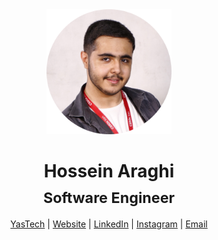 

<div align="center">
<img src="./prf.png" width="200px" alt="Hossein Araghi"> 

<h1>Hossein Araghi <br> <sub>Software Engineer</sub></h1>


[YasTech](https://github.com/YasTechOrg) | [Website](https://hossara.com) |
[LinkedIn](https://linkedin.com/in/hossara) | [Instagram](https://instagram.com/hossara.dev) |
[Email](mailto:hoseinaraghi84@gmail.com)
</div>
